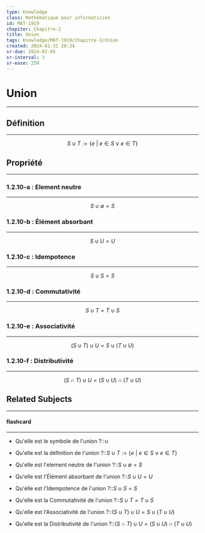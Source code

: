 ```yaml
---
type: Knowledge
class: Mathématique pour informaticien
id: MAT-1919
chapiter: Chapitre-2
title: Union 
tags: Knowledge/MAT-1919/Chapitre-2/Union 
created: 2024-01-31 20:34
sr-due: 2024-02-05
sr-interval: 3
sr-ease: 250
---
```

# Union 
----
## Définition
----
$$S \cup T := \{e \ | \ e \in S \lor e \in T \}$$

## Propriété
----
### 1.2.10-a : Element neutre
---
$$S \cup \emptyset = S$$

### 1.2.10-b : Élément absorbant
---
$$S \cup U = U$$

### 1.2.10-c : Idempotence
---
$$S \cup S = S$$

### 1.2.10-d : Commutativité
---
$$S \cup T = T \cup S$$

### 1.2.10-e : Associativité
---
$$(S \cup T) \cup U = S \cup (T \cup U)$$

### 1.2.10-f : Distributivité
---
$$(S \cap T) \cup U = (S \cup U)\cap(T \cup U)$$

## Related Subjects
----
#### flashcard 
----
- Qu'elle est le symbole de l'union ?::$\cup$
<!--SR:!2024-03-12,10,270-->
- Qu'elle est la définition de l'union ?::$S \cup T := \{e \ | \ e \in S \lor e \in T \}$
<!--SR:!2024-03-04,2,230-->
- Qu'elle est l'element neutre de l'union ?::$S \cup \emptyset = S$
<!--SR:!2024-03-11,9,270-->
- Qu'elle est l'Élément absorbant de l'union ?::$S \cup U = U$
<!--SR:!2024-03-10,8,250-->
- Qu'elle est l'Idempotence de l'union ?::$S \cup S = S$
<!--SR:!2024-03-12,10,270-->
- Qu'elle est la Commutativité de l'union ?::$S \cup T = T \cup S$
<!--SR:!2024-03-13,11,270-->
- Qu'elle est l'Associativité de l'union ?::$(S \cup T) \cup U = S \cup (T \cup U)$
<!--SR:!2024-03-04,2,230-->
- Qu'elle est la Distributivité de l'union ?::$(S \cap T) \cup U = (S \cup U)\cap(T \cup U)$
<!--SR:!2024-03-04,2,230-->